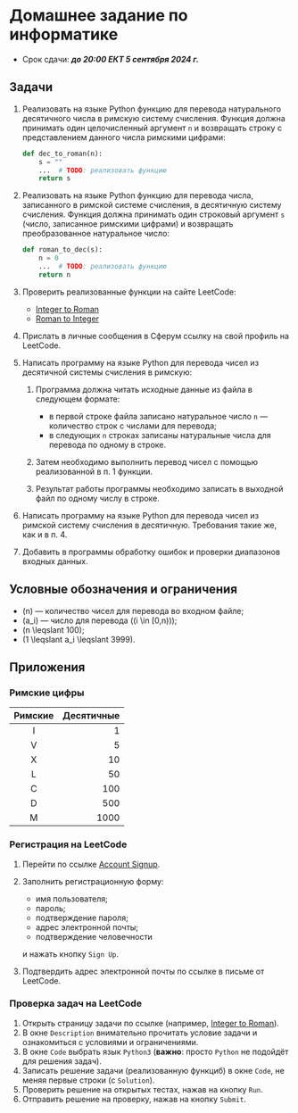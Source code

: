 # Домашнее задание по информатике

- Срок сдачи: ***до 20:00 ЕКТ 5 сентября 2024 г.***

## Задачи

1. Реализовать на языке Python функцию для перевода натурального десятичного числа в римскую систему счисления.
Функция должна принимать один целочисленный аргумент `n` и возвращать строку с представлением данного числа римскими цифрами:

    ```python
    def dec_to_roman(n):
        s = ""
        ...  # TODO: реализовать функцию
        return s
    ```

2. Реализовать на языке Python функцию для перевода числа, записанного в римской системе счисления, в десятичную систему счисления.
Функция должна принимать один строковый аргумент `s` (число, записанное римскими цифрами) и возвращать преобразованное натуральное число:

    ```python
    def roman_to_dec(s):
        n = 0
        ...  # TODO: реализовать функцию
        return n
    ```

3. Проверить реализованные функции на сайте LeetCode:

    - [Integer to Roman]
    - [Roman to Integer]

4. Прислать в личные сообщения в Сферум ссылку на свой профиль на LeetCode.

5. Написать программу на языке Python для перевода чисел из десятичной системы счисления в римскую:

    1. Программа должна читать исходные данные из файла в следующем формате:

        - в первой строке файла записано натуральное число `n` — количество строк с числами для перевода;
        - в следующих `n` строках записаны натуральные числа для перевода по одному в строке.

    2. Затем необходимо выполнить перевод чисел с помощью реализованной в п. 1 функции.
    
    3. Результат работы программы необходимо записать в выходной файл по одному числу в строке.

6. Написать программу на языке Python для перевода чисел из римской систему счисления в десятичную.
Требования такие же, как и в п. 4.

7. Добавить в программы обработку ошибок и проверки диапазонов входных данных.

## Условные обозначения и ограничения

- \(n\) — количество чисел для перевода во входном файле;
- \(a_i\) — число для перевода (\(i \in [0,n)\));
- \(n \leqslant 100\);
- \(1 \leqslant a_i \leqslant 3999\).

## Приложения

### Римские цифры

| Римские | Десятичные |
|:-------:|-----------:|
| Ⅰ |    1 |
| Ⅴ |    5 |
| Ⅹ |   10 |
| Ⅼ |   50 |
| Ⅽ |  100 |
| Ⅾ |  500 |
| Ⅿ | 1000 |

### Регистрация на LeetCode

1. Перейти по ссылке [Account Signup](https://leetcode.com/accounts/signup/ "Account Signup — LeetCode").
2. Заполнить регистрационную форму:

    - имя пользователя;
    - пароль;
    - подтверждение пароля;
    - адрес электронной почты;
    - подтверждение человечности

    и нажать кнопку `Sign Up`.
3. Подтвердить адрес электронной почты по ссылке в письме от LeetCode.

### Проверка задач на LeetCode

1. Открыть страницу задачи по ссылке (например, [Integer to Roman]).
2. В окне `Description` внимательно прочитать условие задачи и ознакомиться с условиями и ограничениями.
3. В окне `Code` выбрать язык `Python3` (**важно**: просто `Python` не подойдёт для решения задач).
4. Записать решение задачи (реализованную функциб) в окне `Code`, не меняя первые строки (с `Solution`).
5. Проверить решение на открытых тестах, нажав на кнопку `Run`.
6. Отправить решение на проверку, нажав на кнопку `Submit`.

[Integer to Roman]: https://leetcode.com/problems/integer-to-roman/ "Integer to Roman — LeetCode"
[Roman to Integer]: https://leetcode.com/problems/roman-to-integer/ "Roman to Integer — LeetCode"
